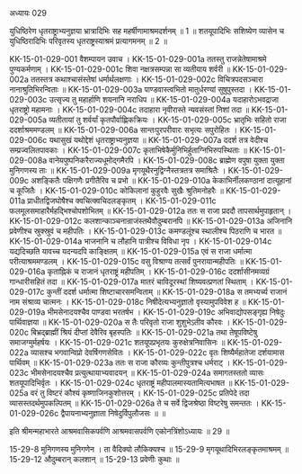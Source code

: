 अध्यायः 029

युधिष्ठिरेण धृतराष्ट्राभ्यनुज्ञया भ्रात्रादिभिः सह महर्षीणामाश्रमदर्शनम् ॥ 1 ॥ शतयूपादिभिः सशिष्येण व्यासेन च युधिष्ठिरादिभिः परिवृतस्य धृतराष्ट्रस्याश्रमं प्रत्यागमनम् ॥ 2 ॥

KK-15-01-029-001	वैशम्पायन उवाच ।
KK-15-01-029-001a	ततस्तु राजन्नेतेषामाश्रमे पुण्यकर्मणाम् ।
KK-15-01-029-001c	शिवा नक्षत्रसम्पन्ना सा व्यतीयाय शर्वरी ॥
KK-15-01-029-002a	ततस्तत्र कथाश्चासंस्तेषां धर्मार्थलक्षणाः ।
KK-15-01-029-002c	विचित्रपदसञ्चारा नानाश्रुतिभिरन्विताः ॥
KK-15-01-029-003a	पाण्डवास्त्वभितो मातुर्धरण्यां सुषुपुस्तदा ।
KK-15-01-029-003c	उत्सृज्य तु महार्हाणि शयनानि नराधिप ॥
KK-15-01-029-004a	यदाहारोऽभवद्राजा धृतराष्ट्रो महामनाः ।
KK-15-01-029-004c	तदाहारा नृवीरास्ते न्यवसंस्तां निशां तदा ॥
KK-15-01-029-005a	व्यतीतायां तु शर्वर्यां कृतपौर्वाह्णिकक्रियः ।
KK-15-01-029-005c 	भ्रातृभिः सहितो राजा ददर्शाश्रममण्डलम् ॥
KK-15-01-029-006a	सान्तःपुरपरीवारः सभृत्यः सपुरोहितः ।
KK-15-01-029-006c 	यथासुखं यथोद्देशं धृतराष्ट्राभ्यनुज्ञया ॥
KK-15-01-029-007a	ददर्श तत्र वेदीश्च सम्प्रज्वलितपावकाः ।
KK-15-01-029-007c 	कृताभिषेकैर्मुनिभिर्हुताग्निभिरुपस्थिताः ॥
KK-15-01-029-008a	वानेयपुष्पनिकरैराज्यधूमोद्गमैरपि ।
KK-15-01-029-008c 	ब्राह्मेण वपुषा युक्ता युक्ता मुनिगणस्य ताः ॥
KK-15-01-029-009a	मृगयूथैरनुद्विग्नैस्तत्रतत्र समाश्रितैः ।
KK-15-01-029-009c 	अशङ्कितैः पक्षिगणैः प्रगीतैरिव च प्रभो ॥
KK-15-01-029-010a	केकाभिर्नीलकण्ठानां दात्यूहानां च कूजितैः ।
KK-15-01-029-010c 	कोकिलानां कुहुरवैः सुखैः श्रुतिमनोहरैः ॥
KK-15-01-029-011a	प्राधीतद्विजघोषैश्च क्वचित्क्वचिदलङ्कृतम् ।
KK-15-01-029-011c 	फलमूलसमाहारैर्महद्भिश्चोपशोभितम् ॥
KK-15-01-029-012a	ततः स राजा प्रददौ तापसार्थमुपाहृतान् ।
KK-15-01-029-012c	कलशान्काञ्चनान्राजंस्तथैवौदुम्बरानपि ॥
KK-15-01-029-013a	अजिनानि प्रवेणीश्च स्रुक्स्रुवं च महीपतिः ।
KK-15-01-029-013c 	कमण्डलूंश्च स्थालीश्च पिठराणि च भारत ॥
KK-15-01-029-014a	भाजनानि च लौहानि पात्रीश्च विविधा नृप ।
KK-15-01-029-014c 	यद्यदिच्छति यावच्च यदन्यदपि काङ्क्षितम् ॥
KK-15-01-029-015a	एवं स राजा धर्मात्मा परीत्याश्रममण्डलम् ।
KK-15-01-029-015c	वसु विश्राण्य तत्सर्वं पुनरायान्महीपतिः ॥
KK-15-01-029-016a	कृताह्निकं च राजानं धृतराष्ट्रं महीपतिम् ।
KK-15-01-029-016c	ददर्शासीनमव्यग्रं गान्धारीसहितं तदा ॥
KK-15-01-029-017a	मातरं चाविदूरस्थां शिष्यवत्प्रणतां स्थिताम् ।
KK-15-01-029-017c 	कुन्तीं ददर्श धर्मात्मा शिष्टाचारसमन्विताम् ॥
KK-15-01-029-018a	स तमभ्यर्च्य राजानं नाम संश्राव्य चात्मनः ।
KK-15-01-029-018c	निषीदेत्यभ्यनुज्ञातो वृस्यामुपविवेश ह ॥
KK-15-01-029-019a	भीमसेनादयश्चैव पाण्डवा भरतर्षभ ।
KK-15-01-029-019c 	अभिवाद्योपसङ्गृह्य निषेदुः पार्थिवाज्ञया ॥
KK-15-01-029-020a	स तैः परिवृतो राजा शुशुभेऽतीव कौरवः ।
KK-15-01-029-020c	बिभ्रद्ब्राह्मीं श्रियं दीप्तां देवैरिव बृहस्पतिः ॥
KK-15-01-029-021a	तथा तेषूपविष्टेषु समाजग्मुर्महर्षयः ।
KK-15-01-029-021c 	शतयूपप्रभृतयः कुरुक्षेत्रनिवासिनः ॥
KK-15-01-029-022a	व्यासश्च भगवान्विप्रो देवर्षिगणसेवितः ।
KK-15-01-029-022c 	वृतः शिष्यैर्महातेजा दर्शयामास पार्थिवम् ॥
KK-15-01-029-023a	ततः स राजा कौरव्यः कुन्तीपुत्रश्च धर्मराट् ।
KK-15-01-029-023c	भीमसेनादयश्चैव प्रत्युत्थायाभ्यवादयन् ॥
KK-15-01-029-024a	समागतस्ततो व्यासः शतयूपादिभिर्वृतः ।
KK-15-01-029-024c 	धृतराष्ट्रं महीपालमास्यतामित्यभाषत ॥
KK-15-01-029-025a	वरं तु विष्टरं कौश्यं कृष्णाजिनकुशोत्तरम् ।
KK-15-01-029-025c 	प्रतिपेदे तदा व्यासस्तदर्थमुपकल्पितम् ॥
KK-15-01-029-026a	ते च सर्वे द्विजश्रेष्ठा विष्टरेषु समन्ततः ।
KK-15-01-029-026c 	द्वैपायनाभ्यनुज्ञाता निषेदुर्विपुलौजसः ॥ ॥

इति श्रीमन्महाभारते आश्रमवासिकपर्वणि आश्रमवासपर्वणि एकोनत्रिंशोऽध्यायः ॥ 29 ॥

15-29-8 मुनिगणस्य मुनिगणेन । ता वैदिक्यो लौकिक्यश्च ॥ 15-29-9 मृगयूथादिभिरलङ्कृतमाश्रमम् ॥ 15-29-12 औदुम्बरान् कलशान् ॥ 15-29-13 प्रवेणीः कुथाः ॥
